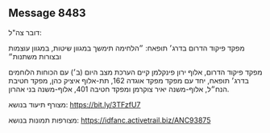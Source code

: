 ## Message 8483

דובר צה"ל:

מפקד פיקוד הדרום בדרג׳ תופאח: ״הלחימה תימשך במגוון שיטות, במגוון עוצמות ובצורות משתנות״

מפקד פיקוד הדרום, אלוף ירון פינקלמן קיים הערכת מצב היום (ב׳) עם הכוחות הלוחמים בדרג׳ תופאח, יחד עם מפקד מפקד אוגדה 162, תת-אלוף איציק כהן, מפקד חטיבת הנח״ל, אלוף-משנה יאיר צוקרמן ומפקד חטיבה 401, אלוף-משנה בני אהרון. 

מצורף תיעוד בנושא: https://bit.ly/3TFzfU7

מצורפות תמונות בנושא: https://idfanc.activetrail.biz/ANC93875

